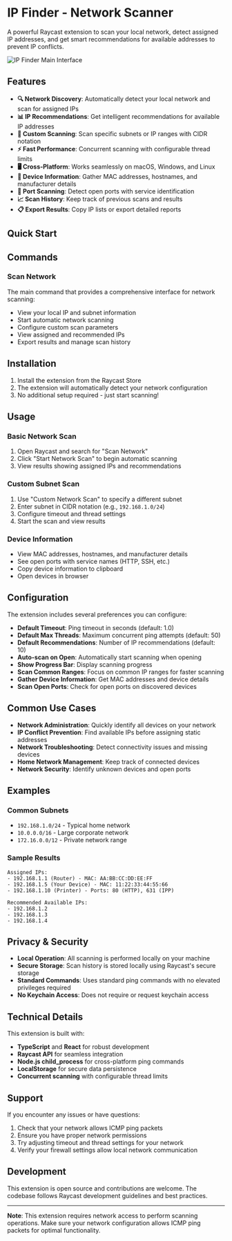# IP Finder - Network Scanner

A powerful Raycast extension to scan your local network, detect assigned IP addresses, and get smart recommendations for available addresses to prevent IP conflicts.

![IP Finder Main Interface](main-screenshot.png)

## Features


- **🔍 Network Discovery**: Automatically detect your local network and scan for assigned IPs
- **📊 IP Recommendations**: Get intelligent recommendations for available IP addresses
- **🎯 Custom Scanning**: Scan specific subnets or IP ranges with CIDR notation
- **⚡ Fast Performance**: Concurrent scanning with configurable thread limits
- **🖥️ Cross-Platform**: Works seamlessly on macOS, Windows, and Linux
- **📱 Device Information**: Gather MAC addresses, hostnames, and manufacturer details
- **🔌 Port Scanning**: Detect open ports with service identification
- **📈 Scan History**: Keep track of previous scans and results
- **📋 Export Results**: Copy IP lists or export detailed reports

## Quick Start


## Commands

### Scan Network
The main command that provides a comprehensive interface for network scanning:
- View your local IP and subnet information
- Start automatic network scanning
- Configure custom scan parameters
- View assigned and recommended IPs
- Export results and manage scan history

## Installation

1. Install the extension from the Raycast Store
2. The extension will automatically detect your network configuration
3. No additional setup required - just start scanning!

## Usage

### Basic Network Scan
1. Open Raycast and search for "Scan Network"
2. Click "Start Network Scan" to begin automatic scanning
3. View results showing assigned IPs and recommendations

### Custom Subnet Scan
1. Use "Custom Network Scan" to specify a different subnet
2. Enter subnet in CIDR notation (e.g., `192.168.1.0/24`)
3. Configure timeout and thread settings
4. Start the scan and view results

### Device Information
- View MAC addresses, hostnames, and manufacturer details
- See open ports with service names (HTTP, SSH, etc.)
- Copy device information to clipboard
- Open devices in browser

## Configuration

The extension includes several preferences you can configure:

- **Default Timeout**: Ping timeout in seconds (default: 1.0)
- **Default Max Threads**: Maximum concurrent ping attempts (default: 50)
- **Default Recommendations**: Number of IP recommendations (default: 10)
- **Auto-scan on Open**: Automatically start scanning when opening
- **Show Progress Bar**: Display scanning progress
- **Scan Common Ranges**: Focus on common IP ranges for faster scanning
- **Gather Device Information**: Get MAC addresses and device details
- **Scan Open Ports**: Check for open ports on discovered devices

## Common Use Cases

- **Network Administration**: Quickly identify all devices on your network
- **IP Conflict Prevention**: Find available IPs before assigning static addresses
- **Network Troubleshooting**: Detect connectivity issues and missing devices
- **Home Network Management**: Keep track of connected devices
- **Network Security**: Identify unknown devices and open ports

## Examples

### Common Subnets
- `192.168.1.0/24` - Typical home network
- `10.0.0.0/16` - Large corporate network
- `172.16.0.0/12` - Private network range

### Sample Results
```
Assigned IPs:
- 192.168.1.1 (Router) - MAC: AA:BB:CC:DD:EE:FF
- 192.168.1.5 (Your Device) - MAC: 11:22:33:44:55:66
- 192.168.1.10 (Printer) - Ports: 80 (HTTP), 631 (IPP)

Recommended Available IPs:
- 192.168.1.2
- 192.168.1.3
- 192.168.1.4
```

## Privacy & Security

- **Local Operation**: All scanning is performed locally on your machine
- **Secure Storage**: Scan history is stored locally using Raycast's secure storage
- **Standard Commands**: Uses standard ping commands with no elevated privileges required
- **No Keychain Access**: Does not require or request keychain access

## Technical Details

This extension is built with:
- **TypeScript** and **React** for robust development
- **Raycast API** for seamless integration
- **Node.js child_process** for cross-platform ping commands
- **LocalStorage** for secure data persistence
- **Concurrent scanning** with configurable thread limits

## Support

If you encounter any issues or have questions:
1. Check that your network allows ICMP ping packets
2. Ensure you have proper network permissions
3. Try adjusting timeout and thread settings for your network
4. Verify your firewall settings allow local network communication

## Development

This extension is open source and contributions are welcome. The codebase follows Raycast development guidelines and best practices.

---

**Note**: This extension requires network access to perform scanning operations. Make sure your network configuration allows ICMP ping packets for optimal functionality. 